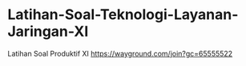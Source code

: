 # Latihan-Soal-Teknologi-Layanan-Jaringan-XI
Latihan Soal Produktif XI
https://wayground.com/join?gc=65555522
